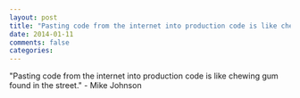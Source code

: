 ```yaml
---
layout: post
title: "Pasting code from the internet into production code is like chewing gum found in the street."
date: 2014-01-11
comments: false
categories: 
---
```


<span class='quote'>"Pasting code from the internet into production code is like chewing gum found in the street."</span>
<span class='by'>- Mike Johnson</span>
